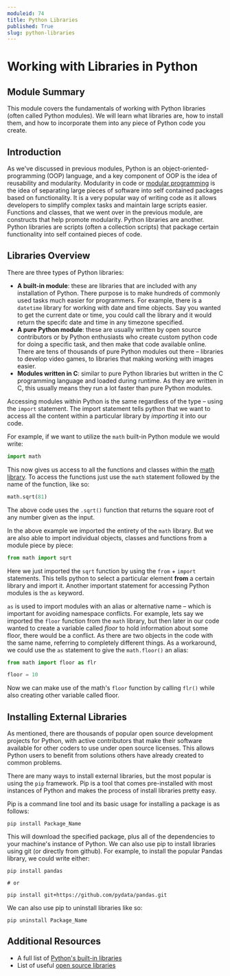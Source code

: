 ```yaml
---
moduleid: 74
title: Python Libraries
published: True
slug: python-libraries
---
```


# Working with Libraries in Python

## Module Summary

This module covers the fundamentals of working with Python libraries (often called Python modules). We will learn what libraries are, how to install them, and how to incorporate them into any piece of Python code you create.

## Introduction

As we've discussed in previous modules, Python is an object-oriented-programming (OOP) language, and a key component of OOP is the idea of reusability and modularity. Modularity in code or [modular programming](https://en.wikipedia.org/wiki/Modular_programming) is the idea of separating large pieces of software into self contained packages based on functionality. It is a very popular way of writing code as it allows developers to simplify complex tasks and maintain large scripts easier. Functions and classes, that we went over in the previous module, are constructs that help promote modularity. Python libraries are another. Python libraries are scripts (often a collection scripts) that package certain functionality into self contained pieces of code.

## Libraries Overview

There are three types of Python libraries:

- **A built-in module**: these are libraries that are included with any installation of Python. There purpose is to make hundreds of commonly used tasks much easier for programmers. For example, there is a `datetime` library for working with date and time objects. Say you wanted to get the current date or time, you could call the library and it would return the specifc date and time in any timezone specified.
- **A pure Python module**: these are usually written by open source contributors or by Python enthusiasts who create custom python code for doing a specific task, and then make that code available online. There are tens of thousands of pure Python modules out there – libraries to develop video games, to libraries that making working with images easier.
- **Modules written in C**: similar to pure Python libraries but written in the C programming language and loaded during runtime. As they are written in C, this usually means they run a lot faster than pure Python modules.

Accessing modules within Python is the same regardless of the type – using the `import` statement. The import statement tells python that we want to access all the content within a particular library by _importing_ it into our code.

For example, if we want to utilize the `math` built-in Python module we would write:

```python
import math
```

This now gives us access to all the functions and classes within the [math library](https://docs.python.org/3/library/math.html). To access the functions just use the `math` statement followed by the name of the function, like so:

```python
math.sqrt(81)
```

The above code uses the `.sqrt()` function that returns the square root of any number given as the input.

In the above example we imported the entirety of the `math` library. But we are also able to import individual objects, classes and functions from a module piece by piece:

```python
from math import sqrt
```

Here we just imported the `sqrt` function by using the `from` + `import` statements. This tells python to select a particular element **from** a certain library and import it. Another important statement for accessing Python modules is the `as` keyword.

`as` is used to import modules with an alias or alternative name – which is important for avoiding namespace conflicts. For example, lets say we imported the `floor` function from the `math` library, but then later in our code wanted to create a variable called _floor_ to hold information about some floor, there would be a conflict. As there are two objects in the code with the same name, referring to completely different things. As a workaround, we could use the `as` statement to give the `math.floor()` an alias:

```python
from math import floor as flr

floor = 10
```

Now we can make use of the math's `floor` function by calling `flr()` while also creating other variable called floor.

## Installing External Libraries

As mentioned, there are thousands of popular open source development projects for Python, with active contributors that make their software available for other coders to use under open source licenses. This allows Python users to benefit from solutions others have already created to common problems.

There are many ways to install external libraries, but the most popular is using the `pip` framework. Pip is a tool that comes pre-installed with most instances of Python and makes the process of install libraries pretty easy.

Pip is a command line tool and its basic usage for installing a package is as follows:

```
pip install Package_Name
```

This will download the specified package, plus all of the dependencies to your machine's instance of Python. We can also use pip to install libraries using git (or directly from github). For example, to install the popular Pandas library, we could write either:

```
pip install pandas

# or

pip install git+https://github.com/pydata/pandas.git
```

We can also use pip to uninstall libraries like so:

```
pip uninstall Package_Name
```

## Additional Resources

- A full list of [Python's built-in libraries](https://docs.python.org/3/py-modindex.html)
- List of useful [open source libraries](https://wiki.python.org/moin/UsefulModules)
